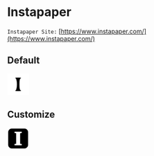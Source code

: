 # Instapaper

<code>Instapaper Site:</code> [https://www.instapaper.com/](https://www.instapaper.com/)

## Default
<img src="./default-32x32.svg" width="50px"/>

## Customize
<img src="./custom-32x32.svg" width="50px"/>